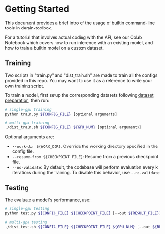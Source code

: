 # Getting Started

This document provides a brief intro of the usage of builtin command-line tools in derain-toolbox.

For a tutorial that involves actual coding with the API, see our Colab Notebook which covers how to run inference with an existing model, and how to train a builtin model on a custom dataset.

## Training

Two scripts in "train.py" and "dist_train.sh" are made to train all the configs provided in this repo. You may want to use it as a reference to write your own training script.

To train a model, first setup the corresponding datasets following [dataset preparation](dataset_preparation.md), then run:

```bash
# single-gpu training
python train.py ${CONFIG_FILE} [optional arguments]

# multi-gpu training
./dist_train.sh ${CONFIG_FILE} ${GPU_NUM} [optional arguments]
```

Optional arguments are:

- `--work-dir ${WORK_DIR}`: Override the working directory specified in the config file.
- `--resume-from ${CHECKPOINT_FILE}`: Resume from a previous checkpoint file.
- `--no-validate`: By default, the codebase will perform evaluation every k iterations during the training. To disable this behavior, use `--no-validate`

## Testing

The evaluate a model's performance, use:

```bash
# single-gpu testing
python test.py ${CONFIG_FILE} ${CHECKPOINT_FILE} [--out ${RESULT_FILE}] [--save-path ${IMAGE_SAVE_PATH}]

# multi-gpu testing
./dist_test.sh ${CONFIG_FILE} ${CHECKPOINT_FILE} ${GPU_NUM} [--out ${RESULT_FILE}] [--save-path ${IMAGE_SAVE_PATH}]
```
